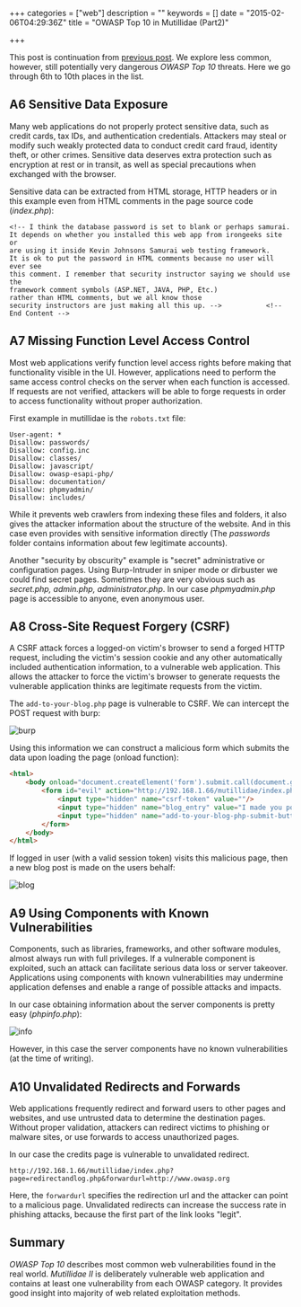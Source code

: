 +++
categories = ["web"]
description = ""
keywords = []
date = "2015-02-06T04:29:36Z"
title = "OWASP Top 10 in Mutillidae (Part2)"

+++

This post is continuation from [previous post][prev]. We explore less common, however, still potentially very dangerous *OWASP Top 10* threats. 
Here we go through 6th to 10th places in the list.

[prev]: /blog/2015/02/03/owasp-top-10-in-mutillidae-part1

<!--more-->

## A6 Sensitive Data Exposure

Many web applications do not properly protect sensitive data, such as credit cards, tax IDs, and authentication credentials. Attackers may steal or modify such weakly protected data to conduct credit card fraud, identity theft, or other crimes. Sensitive data deserves extra protection such as encryption at rest or in transit, as well as special precautions when exchanged with the browser.

Sensitive data can be extracted from HTML storage, HTTP headers or in this example even from HTML comments in the page source code (*index.php*):

```
<!-- I think the database password is set to blank or perhaps samurai.
It depends on whether you installed this web app from irongeeks site or
are using it inside Kevin Johnsons Samurai web testing framework.
It is ok to put the password in HTML comments because no user will ever see
this comment. I remember that security instructor saying we should use the
framework comment symbols (ASP.NET, JAVA, PHP, Etc.)
rather than HTML comments, but we all know those
security instructors are just making all this up. -->			<!-- End Content -->
```

## A7 Missing Function Level Access Control

Most web applications verify function level access rights before making that functionality visible in the UI. However, applications need to perform the same access control checks on the server when each function is accessed. If requests are not verified, attackers will be able to forge requests in order to access functionality without proper authorization.

First example in mutillidae is the `robots.txt` file:

```
User-agent: *
Disallow: passwords/
Disallow: config.inc
Disallow: classes/
Disallow: javascript/
Disallow: owasp-esapi-php/
Disallow: documentation/
Disallow: phpmyadmin/
Disallow: includes/
```

While it prevents web crawlers from indexing these files and folders, it also gives the attacker information about the structure of the website. And in this case even provides with sensitive information directly (The *passwords* folder
contains information about few legitimate accounts). 

Another "security by obscurity" example is "secret" administrative or configuration pages. Using Burp-Intruder in sniper mode or dirbuster we could find secret pages. Sometimes they are very obvious such as 
*secret.php, admin.php, administrator.php*. In our case *phpmyadmin.php* page is accessible to anyone, even anonymous user.

## A8 Cross-Site Request Forgery (CSRF)

A CSRF attack forces a logged-on victim's browser to send a forged HTTP request, including the victim's session cookie and any other automatically included authentication information, to a vulnerable web application. This allows the attacker to force the victim's browser to generate requests the vulnerable application thinks are legitimate requests from the victim.

The `add-to-your-blog.php` page is vulnerable to CSRF. We can intercept the POST request with burp: 

![burp](/images/2015/02/06/burp.png)

Using this information we can construct a malicious form which submits the data upon loading the page (onload function):

```html
<html>
    <body onload="document.createElement('form').submit.call(document.getElementById('evil'))">
        <form id="evil" action="http://192.168.1.66/mutillidae/index.php?page=add-to-your-blog.php" method="post" enctype="application/x-www-form-urlencoded"> 
            <input type="hidden" name="csrf-token" value=""/> 
            <input type="hidden" name="blog_entry" value="I made you post this!"/> 
            <input type="hidden" name="add-to-your-blog-php-submit-button" value="Save+Blog+Entry"/> 
        </form>
    </body>
</html>
```

If logged in user (with a valid session token) visits this malicious page, then a new blog post is made on the users behalf:

![blog](/images/2015/02/06/blog.png)

## A9 Using Components with Known Vulnerabilities

Components, such as libraries, frameworks, and other software modules, almost always run with full privileges. If a vulnerable component is exploited, such an attack can facilitate serious data loss or server takeover. Applications using components with known vulnerabilities may undermine application defenses and enable a range of possible attacks and impacts.

In our case obtaining information about the server components is pretty easy (*phpinfo.php*):

![info](/images/2015/02/06/info.png)

However, in this case the server components have no known vulnerabilities (at the time of writing).

## A10 Unvalidated Redirects and Forwards

Web applications frequently redirect and forward users to other pages and websites, and use untrusted data to determine the destination pages. Without proper validation, attackers can redirect victims to phishing or malware sites, or use forwards to access unauthorized pages.

In our case the credits page is vulnerable to unvalidated redirect. 

`http://192.168.1.66/mutillidae/index.php?page=redirectandlog.php&forwardurl=http://www.owasp.org`

Here, the `forwardurl` specifies the redirection url and the attacker can point to a malicious page. Unvalidated redirects can increase the success rate in phishing attacks, because the first part of the link looks "legit".

## Summary

*OWASP Top 10* describes most common web vulnerabilities found in the real world. *Mutillidae II* is deliberately vulnerable web application and contains at least one vulnerability from each OWASP category. It provides good
insight into majority of web related exploitation methods.

